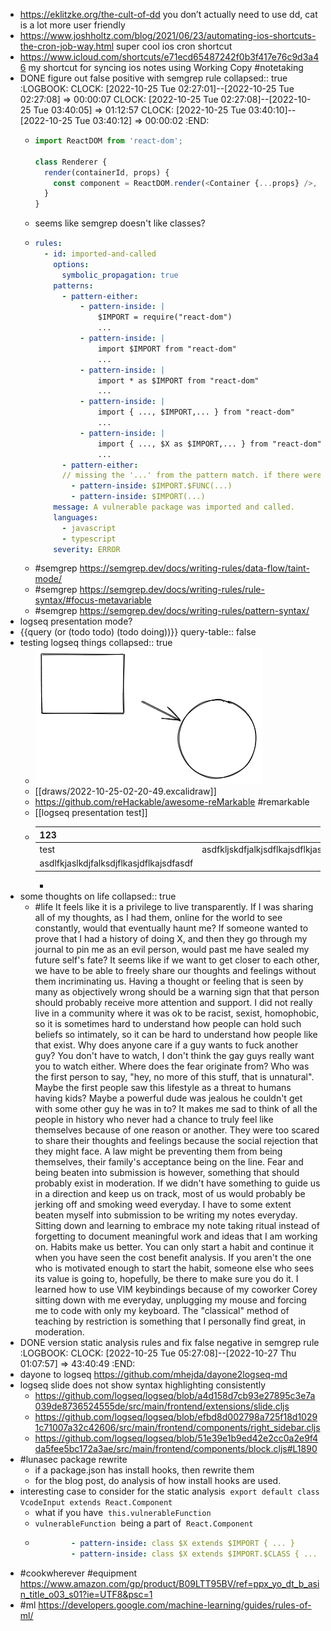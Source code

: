 - https://eklitzke.org/the-cult-of-dd you don’t actually need to use dd, cat is a lot more user friendly
- https://www.joshholtz.com/blog/2021/06/23/automating-ios-shortcuts-the-cron-job-way.html super cool ios cron shortcut
- https://www.icloud.com/shortcuts/e71ecd65487242f0b3f417e76c9d3a46 my shortcut for syncing ios notes using Working Copy #notetaking
- DONE figure out false positive with semgrep rule
  collapsed:: true
  :LOGBOOK:
  CLOCK: [2022-10-25 Tue 02:27:01]--[2022-10-25 Tue 02:27:08] =>  00:00:07
  CLOCK: [2022-10-25 Tue 02:27:08]--[2022-10-25 Tue 03:40:05] =>  01:12:57
  CLOCK: [2022-10-25 Tue 03:40:10]--[2022-10-25 Tue 03:40:12] =>  00:00:02
  :END:
	- ```js
	  import ReactDOM from 'react-dom';
	  
	  class Renderer {
	    render(containerId, props) {
	      const component = ReactDOM.render(<Container {...props} />, container);
	    }
	  }
	  ```
	- seems like semgrep doesn't like classes?
	- ```yaml
	  rules:
	    - id: imported-and-called
	      options:
	        symbolic_propagation: true
	      patterns:
	        - pattern-either:
	            - pattern-inside: |
	                $IMPORT = require("react-dom")
	                ...
	            - pattern-inside: |
	                import $IMPORT from "react-dom"
	                ...
	            - pattern-inside: |
	                import * as $IMPORT from "react-dom"
	                ...
	            - pattern-inside: |
	                import { ..., $IMPORT,... } from "react-dom"
	                ...
	            - pattern-inside: |
	                import { ..., $X as $IMPORT,... } from "react-dom"
	                ...
	        - pattern-either:
	        // missing the '...' from the pattern match. if there were any parameters to the function call, then it would not match. Rookie mistake.
	          - pattern-inside: $IMPORT.$FUNC(...)
	          - pattern-inside: $IMPORT(...)
	      message: A vulnerable package was imported and called.
	      languages:
	        - javascript
	        - typescript
	      severity: ERROR
	  ```
	- #semgrep https://semgrep.dev/docs/writing-rules/data-flow/taint-mode/
	- #semgrep https://semgrep.dev/docs/writing-rules/rule-syntax/#focus-metavariable
	- #semgrep https://semgrep.dev/docs/writing-rules/pattern-syntax/
- logseq presentation mode?
- {{query (or (todo todo) (todo doing))}}
  query-table:: false
- testing logseq things
  collapsed:: true
	- ![image.png](../assets/image_1666691564651_0.png)
	- [[draws/2022-10-25-02-20-49.excalidraw]]
	- https://github.com/reHackable/awesome-reMarkable #remarkable
	- [[logseq presentation test]]
	- | 123 || 123 |
	  |--|--|--|
	  |test|asdfkljskdfjalkjsdflkajsdflkjasdlfkjaslkdfjlsadf|asdf|
	  |asdlfkjaslkdjfalksdjflkasjdflkajsdfasdf||asdfjlkasjdflkjasdfkjaslkdjfalksjdflkasjdfkajsdfklajsdflkjasdlkfjaslkdfjkljlksjf|
		-
- some thoughts on life
  collapsed:: true
	- #life It feels like it is a privilege to live transparently. If I was sharing all of my thoughts, as I had them, online for the world to see constantly, would that eventually haunt me? If someone wanted to prove that I had a history of doing X, and then they go through my journal to pin me as an evil person, would past me have sealed my future self's fate? It seems like if we want to get closer to each other, we have to be able to freely share our thoughts and feelings without them incriminating us. Having a thought or feeling that is seen by many as objectively wrong should be a warning sign that that person should probably receive more attention and support. I did not really live in a community where it was ok to be racist, sexist, homophobic, so it is sometimes hard to understand how people can hold such beliefs so intimately, so it can be hard to understand how people like that exist. Why does anyone care if a guy wants to fuck another guy? You don't have to watch, I don't think the gay guys really want you to watch either. Where does the fear originate from? Who was the first person to say, "hey, no more of this stuff, that is unnatural". Maybe the first people saw this lifestyle as a threat to humans having kids? Maybe a powerful dude was jealous he couldn't get with some other guy he was in to? It makes me sad to think of all the people in history who never had a chance to truly feel like themselves because of one reason or another. They were too scared to share their thoughts and feelings because the social rejection that they might face. A law might be preventing them from being themselves, their family's acceptance being on the line. Fear and being beaten into submission is however, something that should probably exist in moderation. If we didn't have something to guide us in a direction and keep us on track, most of us would probably be jerking off and smoking weed everyday. I have to some extent beaten myself into submission to be writing my notes everyday. Sitting down and learning to embrace my note taking ritual instead of forgetting to document meaningful work and ideas that I am working on. Habits make us better. You can only start a habit and continue it when you have seen the cost benefit analysis. If you aren't the one who is motivated enough to start the habit, someone else who sees its value is going to, hopefully, be there to make sure you do it. I learned how to use VIM keybindings because of my coworker Corey sitting down with me everyday, unplugging my mouse and forcing me to code with only my keyboard. The "classical" method of teaching by restriction is something that I personally find great, in moderation.
- DONE version static analysis rules and fix false negative in semgrep rule
  :LOGBOOK:
  CLOCK: [2022-10-25 Tue 05:27:08]--[2022-10-27 Thu 01:07:57] =>  43:40:49
  :END:
- dayone to logseq https://github.com/mhejda/dayone2logseq-md
- logseq slide does not show syntax highlighting consistently
	- https://github.com/logseq/logseq/blob/a4d158d7cb93e27895c3e7a039de8736524555de/src/main/frontend/extensions/slide.cljs
	- https://github.com/logseq/logseq/blob/efbd8d002798a725f18d10291c71007a32c42606/src/main/frontend/components/right_sidebar.cljs
	- https://github.com/logseq/logseq/blob/51e39e1b9ed42e2cc0a2e9f4da5fee5bc172a3ae/src/main/frontend/components/block.cljs#L1890
- #lunasec package rewrite
	- if a package.json has install hooks, then rewrite them
	- for the blog post, do analysis of how install hooks are used.
- interesting case to consider for the static analysis  `export default class VcodeInput extends React.Component`
	- what if you have  `this.vulnerableFunction`
	- `vulnerableFunction`  being a part of  `React.Component`
	- ```yaml
	          - pattern-inside: class $X extends $IMPORT { ... }
	          - pattern-inside: class $X extends $IMPORT.$CLASS { ... }
	  ```
- #cookwherever #equipment https://www.amazon.com/gp/product/B09LTT95BV/ref=ppx_yo_dt_b_asin_title_o03_s01?ie=UTF8&psc=1
- #ml https://developers.google.com/machine-learning/guides/rules-of-ml/
